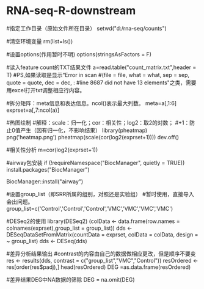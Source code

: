 # RNA-seq-R-downstream

#指定工作目录（原始文件所在目录）
setwd("d:/rna-seq/counts")

#清空环境变量
rm(list=ls())

#设置options(作用暂时不明)
options(stringsAsFactors = F)

#读入feature count的TXT结果文件
a=read.table("count_matrix.txt",header = T)
#PS,如果读取是显示“Error in scan
#(file = file, what = what, sep = sep, quote = quote, dec = dec,  : 
#line 8687 did not have 13 elements"之类，需要用excel打开txt调整相应行内容。

#拆分矩阵：meta信息和表达信息。ncol()表示最大列数。
meta=a[,1:6]
exprset=a[,7:ncol(a)]

#热图绘制 
#解释：scale：归一化；cor：相关性；log2：取2的对数；
#+1：防止0值产生（因有归一化，不影响结果）
library(pheatmap)
png('heatmap.png')
pheatmap(scale(cor(log2(exprset+1))))
dev.off()

#相关性分析
m=cor(log2(exprset+1))

#airway包安装
if (!requireNamespace("BiocManager", quietly = TRUE))
  install.packages("BiocManager")

BiocManager::install("airway")


#设置group_list（即SRR所属的组别，对照还是实验组）
#暂时使用，直接导入会出问题。
group_list=c('Control','Control','Control','VMC','VMC','VMC','VMC')


#DESeq2的使用
library(DESeq2)
(colData <- data.frame(row.names = colnames(exprset),group_list = group_list))
dds <- DESeqDataSetFromMatrix(countData = exprset, 
                              colData = colData,
                              design = ~ group_list)
dds <- DESeq(dds)

#差异分析结果输出
#contrast的内容由自己的数据做相应更改，但是顺序不要变
res <- results(dds,
               contrast = c("group_list","VMC","Control"))
resOrdered <- res[order(res$padj),]
head(resOrdered)
DEG =as.data.frame(resOrdered)

#差异结果DEG中NA数据的筛除
DEG = na.omit(DEG)
